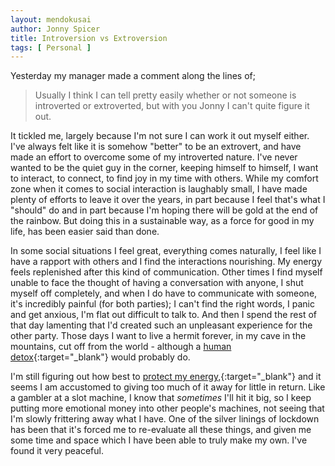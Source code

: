 ```yaml
---
layout: mendokusai
author: Jonny Spicer
title: Introversion vs Extroversion
tags: [ Personal ]
---
```

Yesterday my manager made a comment along the lines of;

> Usually I think I can tell pretty easily whether or not someone is introverted or extroverted, but with you Jonny I can't quite figure it out.

It tickled me, largely because I'm not sure I can work it out myself either. I've always felt like it is somehow "better" to be an extrovert, and have made an effort to overcome
some of my introverted nature. I've never wanted to be the quiet guy in the corner, keeping himself to himself, I want to interact, to connect, to find joy in my time with others.
While my comfort zone when it comes to social interaction is laughably small, I have made plenty of efforts to leave it over the years, in part because I feel that's what I "should" do
and in part because I'm hoping there will be gold at the end of the rainbow. But doing this in a sustainable way, as a force for good in my life, has been easier said than done.

In some social situations I feel great, everything comes naturally, I feel like I have a rapport with
others and I find the interactions nourishing. My energy feels replenished after this kind of communication. Other times I find myself unable to face the thought of having a
conversation with anyone, I shut myself off completely, and when I do have to communicate with someone, it's incredibly painful (for both parties); I can't find the right words, I
panic and get anxious, I'm flat out difficult to talk to. And then I spend the rest of that day lamenting that I'd created such an unpleasant experience for the other party. Those days
I want to live a hermit forever, in my cave in the mountains, cut off from the world - although a [human detox](https://tedslocum.com/daily/2021/02/25/Interaction-Detox){:target="_blank"} would probably do.

I'm still figuring out how best to [protect my energy,](/mendokusai/2020/08/12/protect-your-energy){:target="_blank"} and it seems I am accustomed to giving too much of it away for
little in return. Like a gambler at a slot machine, I know that *sometimes* I'll hit it big, so I keep putting more emotional money into other people's machines, not seeing that I'm
slowly frittering away what I have. One of the silver linings of lockdown has been that it's forced me to re-evaluate all these things, and given me some time and space which I have
been able to truly make my own. I've found it very peaceful.

